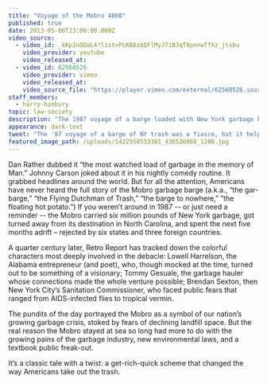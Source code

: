 ```yaml
---
title: "Voyage of the Mobro 4000"
published: true
date: 2013-05-06T23:00:00.000Z
video_source:
  - video_id: _kKpInODaL4?list=PLKB8zkQFlMyJ7iBJqT9pnnwTfXz_jtxbu
    video_provider: youtube
    video_released_at:
  - video_id: 62560526
    video_provider: vimeo
    video_released_at:
    video_source_file: "https://player.vimeo.com/external/62560526.source.mov?s=d594bb4cd8c8aaf21422bf1a518f9005&profile_id=0&download=1"
staff_members:
  - harry-hanbury
topic: law-society
description: "The 1987 voyage of a barge loaded with New York garbage became a sensational fiasco, but it ended up fueling the modern recycling movement."
appearance: dark-text
tweet: "The '87 voyage of a barge of NY trash was a fiasco, but it helped fuel today's recycling movement:"
featured_image_path: /uploads/1422558533381_436536066_1280.jpg
---
```


Dan Rather dubbed it “the most watched load of garbage in the memory of Man.” Johnny Carson joked about it in his nightly comedy routine. It grabbed headlines around the world. But for all the attention, Americans have never heard the full story of the Mobro garbage barge (a.k.a., “the gar-barge,” “the Flying Dutchman of Trash,” “the barge to nowhere,” “the floating hot potato.”) If you weren’t around in 1987 -- or just need a reminder -- the Mobro carried six million pounds of New York garbage, got turned away from its destination in North Carolina, and spent the next five months adrift – rejected by six states and three foreign countries.

A quarter century later, Retro Report has tracked down the colorful characters most deeply involved in the debacle: Lowell Harrelson, the Alabama entrepreneur (and poet), who, though mocked at the time, turned out to be something of a visionary; Tommy Gesuale, the garbage hauler whose connections made the whole venture possible; Brendan Sexton, then New York City’s Sanitation Commissioner, who faced public fears that ranged from AIDS-infected flies to tropical vermin.

The pundits of the day portrayed the Mobro as a symbol of our nation’s growing garbage crisis, stoked by fears of declining landfill space. But the real reason the Mobro stayed at sea so long had more to do with the growing pains of the garbage industry, new environmental laws, and a textbook public freak-out.

It’s a classic tale with a twist: a get-rich-quick scheme that changed the way Americans take out the trash.
